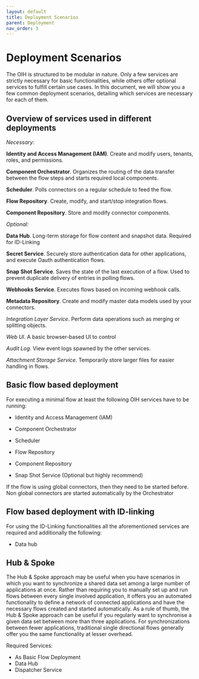 ```yaml
---
layout: default
title: Deployment Scenarios
parent: Deployment
nav_order: 3
---
```


# Deployment Scenarios

The OIH is structured to be modular in nature. Only a few services are strictly necessary for basic functionalities, while others offer optional services to fulfill certain use cases. In this document, we will show you a few common deployment scenarios, detailing which services are necessary for each of them.

## Overview of services used in different deployments

*Necessary:*

**Identity and Access Management (IAM)**. Create and modify users, tenants, roles, and permissions.

**Component Orchestrator**. Organizes the routing of the data transfer between the flow steps and starts required local components.

**Scheduler**. Polls connectors on a regular schedule to feed the flow.

**Flow Repository**. Create, modify, and start/stop integration flows.

**Component Repository**. Store and modify connector components.

*Optional:*

**Data Hub**. Long-term storage for flow content and snapshot data. Required for ID-Linking

**Secret Service**. Securely store authentication data for other applications, and execute Oauth authentication flows.

**Snap Shot Service**. Saves the state of the last execution of a flow. Used to prevent duplicate delivery of entries in polling flows.

**Webhooks Service**. Executes flows based on incoming webhook calls.

**Metadata Repository**. Create and modify master data models used by your connectors.

*Integration Layer Service*. Perform data operations such as merging or splitting objects.

*Web UI*. A basic browser-based UI to control

*Audit Log*. View event logs spawned by the other services.

*Attachment Storage Service*. Temporarily store larger files for easier handling in flows.

## Basic flow based deployment

For executing a minimal flow at least the following OIH services have to be running:

- Identity and Access Management (IAM)

- Component Orchestrator

- Scheduler

- Flow Repository

- Component Repository

- Snap Shot Service (Optional but highly recommend)

If the flow is using global connectors, then they need to be started before. Non global connectors are started automatically by the Orchestrator

## Flow based deployment with ID-linking

For using the ID-Linking functionalities all the aforementioned services are required and additionally the following:

- Data hub

## Hub & Spoke

The Hub & Spoke approach may be useful when you have scenarios in which you want to synchronize a shared data set among a large number of applications at once. Rather than requiring you to manually set up and run flows between every single involved application, it offers you an automated functionality to define a network of connected applications and have the necessary flows created and started automatically. As a rule of thumb, the Hub & Spoke approach can be useful if you regularly want to synchronise a given data set between more than three applications. For synchronizations between fewer applications, traditional single directional flows generally offer you the same functionality at lesser overhead.

Required Services:

- As Basic Flow Deployment
- Data Hub
- Dispatcher Service
